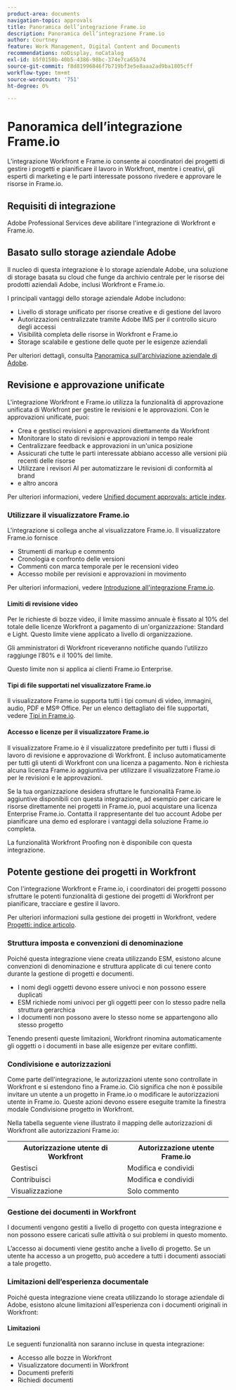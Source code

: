 ```yaml
---
product-area: documents
navigation-topic: approvals
title: Panoramica dell’integrazione Frame.io
description: Panoramica dell’integrazione Frame.io
author: Courtney
feature: Work Management, Digital Content and Documents
recommendations: noDisplay, noCatalog
exl-id: b5f0150b-40b5-4386-98bc-374e7ca65b74
source-git-commit: f8d81996846f7b719bf3e5e8aaa2ad9ba1805cff
workflow-type: tm+mt
source-wordcount: '751'
ht-degree: 0%

---
```


# Panoramica dell’integrazione Frame.io

L’integrazione Workfront e Frame.io consente ai coordinatori dei progetti di gestire i progetti e pianificare il lavoro in Workfront, mentre i creativi, gli esperti di marketing e le parti interessate possono rivedere e approvare le risorse in Frame.io.

## Requisiti di integrazione

Adobe Professional Services deve abilitare l&#39;integrazione di Workfront e Frame.io.

<!--
* Workfront and Frame.io must be deployed to the same Identity Management system (IMS) organization.

* Users can belong to only one Workfront instance within the IMS organization.

* The Workfront instance must be enabled on the Adobe Unified Experience.

* The integration is configured by Adobe Professional Services. 
-->

## Basato sullo storage aziendale Adobe

Il nucleo di questa integrazione è lo storage aziendale Adobe, una soluzione di storage basata su cloud che funge da archivio centrale per le risorse dei prodotti aziendali Adobe, inclusi Workfront e Frame.io. <!--, and Creative Cloud.-->

I principali vantaggi dello storage aziendale Adobe includono:

* Livello di storage unificato per risorse creative e di gestione del lavoro
* Autorizzazioni centralizzate tramite Adobe IMS per il controllo sicuro degli accessi
* Visibilità completa delle risorse in Workfront e Frame.io <!--, and Creative Cloud apps -->
* Storage scalabile e gestione delle quote per le esigenze aziendali

Per ulteriori dettagli, consulta [Panoramica sull&#39;archiviazione aziendale di Adobe](/help/quicksilver/review-and-approve-work/esm-overview.md).

## Revisione e approvazione unificate

L&#39;integrazione Workfront e Frame.io utilizza la funzionalità di approvazione unificata di Workfront per gestire le revisioni e le approvazioni. Con le approvazioni unificate, puoi:

* Crea e gestisci revisioni e approvazioni direttamente da Workfront
* Monitorare lo stato di revisioni e approvazioni in tempo reale
* Centralizzare feedback e approvazioni in un&#39;unica posizione
* Assicurati che tutte le parti interessate abbiano accesso alle versioni più recenti delle risorse
* Utilizzare i revisori AI per automatizzare le revisioni di conformità al brand
* e altro ancora

Per ulteriori informazioni, vedere [Unified document approvals: article index](/help/quicksilver/review-and-approve-work/document-reviews-and-approvals/document-reviews-and-approvals.md).


### Utilizzare il visualizzatore Frame.io

L&#39;integrazione si collega anche al visualizzatore Frame.io. Il visualizzatore Frame.io fornisce

* Strumenti di markup e commento
* Cronologia e confronto delle versioni
* Commenti con marca temporale per le recensioni video
* Accesso mobile per revisioni e approvazioni in movimento

Per ulteriori informazioni, vedere [Introduzione all&#39;integrazione Frame.io](/help/quicksilver/review-and-approve-work/native-integrations/frame-io/get-started-with-frame-integration.md).

#### Limiti di revisione video

Per le richieste di bozze video, il limite massimo annuale è fissato al 10% del totale delle licenze Workfront a pagamento di un&#39;organizzazione: Standard e Light. Questo limite viene applicato a livello di organizzazione.

Gli amministratori di Workfront riceveranno notifiche quando l’utilizzo raggiunge l’80% e il 100% del limite.

Questo limite non si applica ai clienti Frame.io Enterprise.

#### Tipi di file supportati nel visualizzatore Frame.io

Il visualizzatore Frame.io supporta tutti i tipi comuni di video, immagini, audio, PDF e MS® Office. Per un elenco dettagliato dei file supportati, vedere [Tipi in Frame.io](https://help.frame.io/en/articles/9436564-supported-file-types-on-frame-io).

#### Accesso e licenze per il visualizzatore Frame.io

Il visualizzatore Frame.io è il visualizzatore predefinito per tutti i flussi di lavoro di revisione e approvazione di Workfront. È incluso automaticamente per tutti gli utenti di Workfront con una licenza a pagamento. Non è richiesta alcuna licenza Frame.io aggiuntiva per utilizzare il visualizzatore Frame.io per le revisioni e le approvazioni.

Se la tua organizzazione desidera sfruttare le funzionalità Frame.io aggiuntive disponibili con questa integrazione, ad esempio per caricare le risorse direttamente nei progetti in Frame.io, puoi acquistare una licenza Enterprise Frame.io. Contatta il rappresentante del tuo account Adobe per pianificare una demo ed esplorare i vantaggi della soluzione Frame.io completa.

La funzionalità Workfront Proofing non è disponibile con questa integrazione.

## Potente gestione dei progetti in Workfront

Con l&#39;integrazione Workfront e Frame.io, i coordinatori dei progetti possono sfruttare le potenti funzionalità di gestione dei progetti di Workfront per pianificare, tracciare e gestire il lavoro.

Per ulteriori informazioni sulla gestione dei progetti in Workfront, vedere [Progetti: indice articolo](/help/quicksilver/manage-work/projects/create-projects/create-project.md).

### Struttura imposta e convenzioni di denominazione

Poiché questa integrazione viene creata utilizzando ESM, esistono alcune convenzioni di denominazione e struttura applicate di cui tenere conto durante la gestione di progetti e documenti.

* I nomi degli oggetti devono essere univoci e non possono essere duplicati
* ESM richiede nomi univoci per gli oggetti peer con lo stesso padre nella struttura gerarchica
* I documenti non possono avere lo stesso nome se appartengono allo stesso progetto

Tenendo presenti queste limitazioni, Workfront rinomina automaticamente gli oggetti o i documenti in base alle esigenze per evitare conflitti.

### Condivisione e autorizzazioni

Come parte dell&#39;integrazione, le autorizzazioni utente sono controllate in Workfront e si estendono fino a Frame.io. Ciò significa che non è possibile invitare un utente a un progetto in Frame.io o modificare le autorizzazioni utente in Frame.io. Queste azioni devono essere eseguite tramite la finestra modale Condivisione progetto in Workfront.

Nella tabella seguente viene illustrato il mapping delle autorizzazioni di Workfront alle autorizzazioni Frame.io:

<table>
<tr>
<th>Autorizzazione utente di Workfront</th>
<th>Autorizzazione utente Frame.io</th>
</tr>
<tr>
<td>Gestisci</td>
<td>Modifica e condividi</td>
</tr>
<tr>
<td>Contribuisci</td>
<td>Modifica e condividi</td>
</tr>
<tr>
<td>Visualizzazione</td>
<td>Solo commento</td>
</tr>
</table>



### Gestione dei documenti in Workfront

I documenti vengono gestiti a livello di progetto con questa integrazione e non possono essere caricati sulle attività o sui problemi in questo momento.

L’accesso ai documenti viene gestito anche a livello di progetto. Se un utente ha accesso a un progetto, può accedere a tutti i documenti associati a tale progetto.

### Limitazioni dell’esperienza documentale

Poiché questa integrazione viene creata utilizzando lo storage aziendale di Adobe, esistono alcune limitazioni all’esperienza con i documenti originali in Workfront:

#### Limitazioni

Le seguenti funzionalità non saranno incluse in questa integrazione:

<!--* External document providers-->
* Accesso alle bozze in Workfront
* Visualizzatore documenti in Workfront
* Documenti preferiti
* Richiedi documenti


<!--#### Temporary limitations

For now, the following capabilities are not available:

* Send documents to Adobe Experience Manager Assets
* Multi-stage approvals
* Upload documents to comments or updates in Workfront
* Upload documents to tasks or issues in Workfront-->
